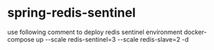 # spring-redis-sentinel

use following comment to deploy redis sentinel environment
docker-compose up --scale redis-sentinel=3  --scale redis-slave=2 -d
